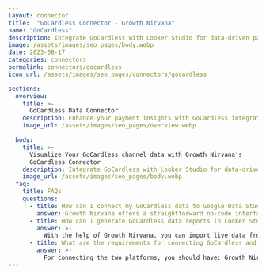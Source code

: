 ```yaml
---
layout: connector
title:  "GoCardless Connector - Growth Nirvana"
name: "GoCardless"
description: Integrate GoCardless with Looker Studio for data-driven payment analytics that guide your financial strategies.
image: /assets/images/seo_pages/body.webp
date: 2023-08-17
categories: connectors
permalink: connectors/gocardless
icon_url: /assets/images/seo_pages/connectors/gocardless

sections:
  overview:
    title: >-
      GoCardless Data Connector
    description: Enhance your payment insights with GoCardless integration. Seamlessly merge payment data from GoCardless with Looker Studio's analytical capabilities, unlocking insights that drive payment strategies, customer experiences, and financial growth.
    image_url: /assets/images/seo_pages/overview.webp

  body:
    title: >-
      Visualize Your GoCardless channel data with Growth Nirvana's
      GoCardless Connector
    description: Integrate GoCardless with Looker Studio for data-driven payment analytics that guide your financial strategies.
    image_url: /assets/images/seo_pages/body.webp
  faq:
    title: FAQs
    questions:
      - title: How can I connect my GoCardless data to Google Data Studio/Looker Studio?
        answer: Growth Nirvana offers a straightforward no-code interface to connect to GoCardless data sources.
      - title: How can I generate GoCardless data reports in Looker Studio?
        answer: >-
          With the help of Growth Nirvana, you can import live data from GoCardless into Looker Studio. These data can be viewed in charts, tables, and dashboards to generate branded reports that can be shared instantly.
      - title: What are the requirements for connecting GoCardless and Looker Studio?
        answer: >-
          For connecting the two platforms, you should have: Growth Nirvana Account and GoCardless Ads Account
---
```

